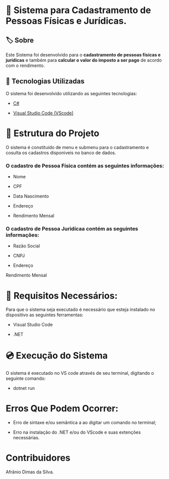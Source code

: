 <h1 align="center>

<img src="https://www.flaticon.com/br/icone-gratis/cadastro_753210">
</h1>

# 📝 Sistema para Cadastramento de Pessoas Físicas e Jurídicas.

## 🏷 Sobre

Este Sistema foi desenvolvido para o **cadastramento de pessoas físicas e jurídicas** e também para **calcular o valor do imposto a ser pago** de acordo com o rendimento.

## 🚀 Tecnologias Utilizadas

O sistema foi desenvolvido utilizando as seguintes tecnologias:

- [C#](https://learn.microsoft.com/pt-br/dotnet/csharp/)

- [Visual Studio Code (VScode)](https://code.visualstudio.com)

# 🧬 Estrutura do Projeto

O sistema é constituido de menu e submenu para o cadastramento e cosulta os cadastros disponiveis no banco de dados.

### O cadastro de Pessoa Física contém as seguintes informações:

- Nome

- CPF

- Data Nascimento

- Endereço

- Rendimento Mensal

### O cadastro de Pessoa Juridícaa contém as seguintes informações:

- Razão Social

- CNPJ

- Endereço

Rendimento Mensal

# 🧰 Requisitos Necessários:

Para que o sistema seja executado é necessário que esteja instalado no dispositivo as seguintes ferramentas:

- Visual Studio Code

- .NET

# 💿 Execução do Sistema

O sistema é executado no VS code através de seu terminal, digitando o seguinte comando:

- dotnet run

# Erros Que Podem Ocorrer:

- Erro de sintaxe e/ou semântica a ao digitar um comando no terminal;

- Erro na instalação do .NET e/ou do VScode e suas extenções necessárias.

# Contribuidores

Afrânio Dimas da Silva.
